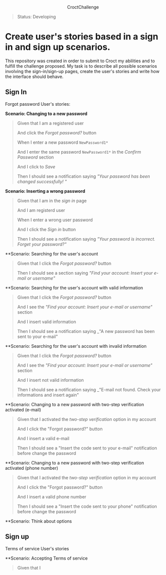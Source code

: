 <p align="center"> CroctChallenge

>Status: Developing

# Create user's stories based in a sign in and sign up scenarios. 
  This repository was created in order to submit to Croct my abilities and to fulfill the challenge proposed. My task is to describe all possible scenarios involving the sign-in/sign-up pages, create the user's stories and write how the interface should behave.
  
## Sign In
  Forgot password User's stories:
   

**Scenario: Changing to a new password**
>
> Given that I am a registered user 
>
> And click the *Forgot password?* button
>
> When I enter a new password `NewPassword1*` 
> 
> And I enter the same password `NewPassword1*` in the *Confirm Password* section 
>
> And I click to *Save*
> 
> Then I should see a notification saying _"Your password has been changed successfully! "_
  
  
  
**Scenario: Inserting a wrong password**
> Given that I am in the *sign in* page
>
> And I am registerd user
>
> When I enter a wrong user password
>
> And I click the *Sign in* button
>
> Then I should see a notification saying _"Your password is incorrect. Forget your password?"_
  
  
  
**Scenario: Searching for the user's account
> Given that I click the *Forgot password?* button
>
> Then I should see a section saying _"Find your account: Insert your e-mail or username"_

  
  
**Scenario: Searching for the user's account with valid information
> Given that I click the *Forgot password?* button
>
> And I see the _"Find your account: Insert your e-mail or username"_ section
>
> And I insert valid information
>
> Then I should see a notification saying _"A new password has been sent to your e-mail"
  
  
  
**Scenario: Searching for the user's account with invalid information
> Given that I click the *Forgot password?* button
>
> And I see the _"Find your account: Insert your e-mail or username"_ section
>
> And I insert not valid information
>
> Then I should see a notification saying _"E-mail not found. Check your informations and insert again"

  
  
**Scenario: Changing to a new password with two-step verification activated (e-mail)
> Given that I activated the *two-step verification* option in my account
>
> And I click the "Forgot password?" button
>
> And I insert a valid e-mail
>
> Then I should see a "Insert the code sent to your e-mail" notification before change the password
  
  
  
**Scenario: Changing to a new password with two-step verification activated (phone number)
> Given that I activated the *two-step verification* option in my account
>
> And I click the "Forgot password?" button
>
> And I insert a valid phone number
>
> Then I should see a "Insert the code sent to your phone" notification before change the password
  
 
**Scenario: Think about options

## Sign up
  Terms of service User's stories
  
**Scenario: Accepting Terms of service
> Given that I 
>
>
>
>
>

